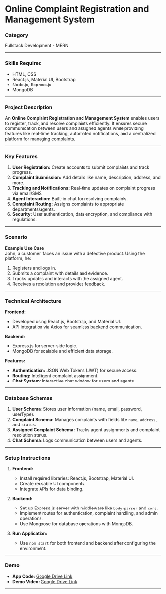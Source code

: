 # Online Complaint Registration and Management System  

### **Category**  
Fullstack Development - MERN  

---

### **Skills Required**  
- HTML, CSS  
- React.js, Material UI, Bootstrap  
- Node.js, Express.js  
- MongoDB  

---

### **Project Description**  
An **Online Complaint Registration and Management System** enables users to register, track, and resolve complaints efficiently. It ensures secure communication between users and assigned agents while providing features like real-time tracking, automated notifications, and a centralized platform for managing complaints.  

---

### **Key Features**  
1. **User Registration:** Create accounts to submit complaints and track progress.  
2. **Complaint Submission:** Add details like name, description, address, and more.  
3. **Tracking and Notifications:** Real-time updates on complaint progress via email/SMS.  
4. **Agent Interaction:** Built-in chat for resolving complaints.  
5. **Complaint Routing:** Assigns complaints to appropriate departments/agents.  
6. **Security:** User authentication, data encryption, and compliance with regulations.  

---

### **Scenario**  
**Example Use Case**  
John, a customer, faces an issue with a defective product. Using the platform, he:  
1. Registers and logs in.  
2. Submits a complaint with details and evidence.  
3. Tracks updates and interacts with the assigned agent.  
4. Receives a resolution and provides feedback.  

---

### **Technical Architecture**  
**Frontend:**  
- Developed using React.js, Bootstrap, and Material UI.  
- API integration via Axios for seamless backend communication.  

**Backend:**  
- Express.js for server-side logic.  
- MongoDB for scalable and efficient data storage.  

**Features:**  
- **Authentication:** JSON Web Tokens (JWT) for secure access.  
- **Routing:** Intelligent complaint assignment.  
- **Chat System:** Interactive chat window for users and agents.  

---

### **Database Schemas**  
1. **User Schema:** Stores user information (name, email, password, userType).  
2. **Complaint Schema:** Manages complaints with fields like `name`, `address`, and `status`.  
3. **Assigned Complaint Schema:** Tracks agent assignments and complaint resolution status.  
4. **Chat Schema:** Logs communication between users and agents.  

---

### **Setup Instructions**  
1. **Frontend:**  
   - Install required libraries: React.js, Bootstrap, Material UI.  
   - Create reusable UI components.  
   - Integrate APIs for data binding.  

2. **Backend:**  
   - Set up Express.js server with middleware like `body-parser` and `cors`.  
   - Implement routes for authentication, complaint handling, and admin operations.  
   - Use Mongoose for database operations with MongoDB.  

3. **Run Application:**  
   - Use `npm start` for both frontend and backend after configuring the environment.  

---

### **Demo**  
- **App Code:** [Google Drive Link](https://drive.google.com/drive/folders/1uGwb-keRJCab88xNFCD4EoXzZsDChZe3)  
- **Demo Video:** [Google Drive Link](https://drive.google.com/file/d/1gOtigGKJTA-QVbi4ppTDNDUgLC0pU0FF/view)  

---
